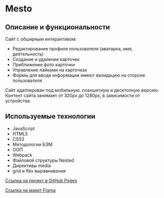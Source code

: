 # Mesto

## Описание и функциональности

Сайт с обширным интерактивом:
 * Редактирование профиля пользователя (аватарка, имя, деятельность)
 * Создание и удаление карточек
 * Приближение фото карточки
 * Управление лайками на карточках
 * Формы для ввода информации имеют валидацию на стороне пользователя

Сайт aдаптирован под мобильную, планшетную и десктопную версию.
Контент сайта занимает от 320px до 1280px, в зависимости от устройства.

## Используемые технологии

 * JavaScript
 * HTML5
 * CSS3
 * Методологии БЭМ
 * ООП
 * Webpack
 * Файловой структуры Nested
 * Директивы media
 * grid и flex выравнивания

[Ссылка на проект в GitHub Pages](https://ssempusha.github.io/mesto/)

[Ссылка на макет Figma](https://www.figma.com/file/2cn9N9jSkmxD84oJik7xL7/JavaScript.-Sprint-4?node-id=0%3A1)